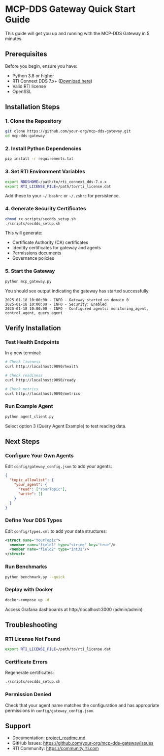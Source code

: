 # MCP-DDS Gateway Quick Start Guide

This guide will get you up and running with the MCP-DDS Gateway in 5 minutes.

## Prerequisites

Before you begin, ensure you have:

- Python 3.8 or higher
- RTI Connext DDS 7.x+ ([Download here](https://www.rti.com/downloads))
- Valid RTI license
- OpenSSL

## Installation Steps

### 1. Clone the Repository

```bash
git clone https://github.com/your-org/mcp-dds-gateway.git
cd mcp-dds-gateway
```

### 2. Install Python Dependencies

```bash
pip install -r requirements.txt
```

### 3. Set RTI Environment Variables

```bash
export NDDSHOME=/path/to/rti_connext_dds-7.x.x
export RTI_LICENSE_FILE=/path/to/rti_license.dat
```

Add these to your `~/.bashrc` or `~/.zshrc` for persistence.

### 4. Generate Security Certificates

```bash
chmod +x scripts/secdds_setup.sh
./scripts/secdds_setup.sh
```

This will generate:
- Certificate Authority (CA) certificates
- Identity certificates for gateway and agents
- Permissions documents
- Governance policies

### 5. Start the Gateway

```bash
python mcp_gateway.py
```

You should see output indicating the gateway has started successfully:

```
2025-01-18 10:00:00 - INFO - Gateway started on domain 0
2025-01-18 10:00:00 - INFO - Security: Enabled
2025-01-18 10:00:00 - INFO - Configured agents: monitoring_agent, control_agent, query_agent
```

## Verify Installation

### Test Health Endpoints

In a new terminal:

```bash
# Check liveness
curl http://localhost:9090/health

# Check readiness
curl http://localhost:9090/ready

# Check metrics
curl http://localhost:9090/metrics
```

### Run Example Agent

```bash
python agent_client.py
```

Select option 3 (Query Agent Example) to test reading data.

## Next Steps

### Configure Your Own Agents

Edit `config/gateway_config.json` to add your agents:

```json
{
  "topic_allowlist": {
    "your_agent": {
      "read": ["YourTopic"],
      "write": []
    }
  }
}
```

### Define Your DDS Types

Edit `config/types.xml` to add your data structures:

```xml
<struct name="YourTopic">
  <member name="field1" type="string" key="true"/>
  <member name="field2" type="int32"/>
</struct>
```

### Run Benchmarks

```bash
python benchmark.py --quick
```

### Deploy with Docker

```bash
docker-compose up -d
```

Access Grafana dashboards at http://localhost:3000 (admin/admin)

## Troubleshooting

### RTI License Not Found

```bash
export RTI_LICENSE_FILE=/path/to/rti_license.dat
```

### Certificate Errors

Regenerate certificates:

```bash
./scripts/secdds_setup.sh
```

### Permission Denied

Check that your agent name matches the configuration and has appropriate permissions in `config/gateway_config.json`.

## Support

- Documentation: [project_readme.md](../project_readme.md)
- GitHub Issues: https://github.com/your-org/mcp-dds-gateway/issues
- RTI Community: https://community.rti.com
